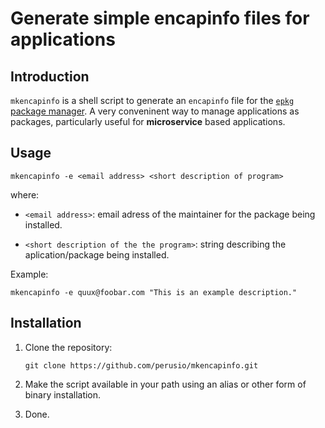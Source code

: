 # Generate simple encapinfo files for applications

## Introduction

`mkencapinfo` is a shell script to generate an `encapinfo` file for
the [`epkg` package manager](https://github.com/perusio/epkg/).  A
very conveninent way to manage applications as packages, particularly
useful for **microservice** based applications.

## Usage

    mkencapinfo -e <email address> <short description of program>

where:

 * `<email address>`: email adress of the maintainer for the package
    being installed.
 
 * `<short description of the the program>`: string describing the
   aplication/package being installed.

Example:

    mkencapinfo -e quux@foobar.com "This is an example description."

## Installation

 1. Clone the repository:

        git clone https://github.com/perusio/mkencapinfo.git

 2. Make the script available in your path using an alias or other
    form of binary installation.

 3. Done.

